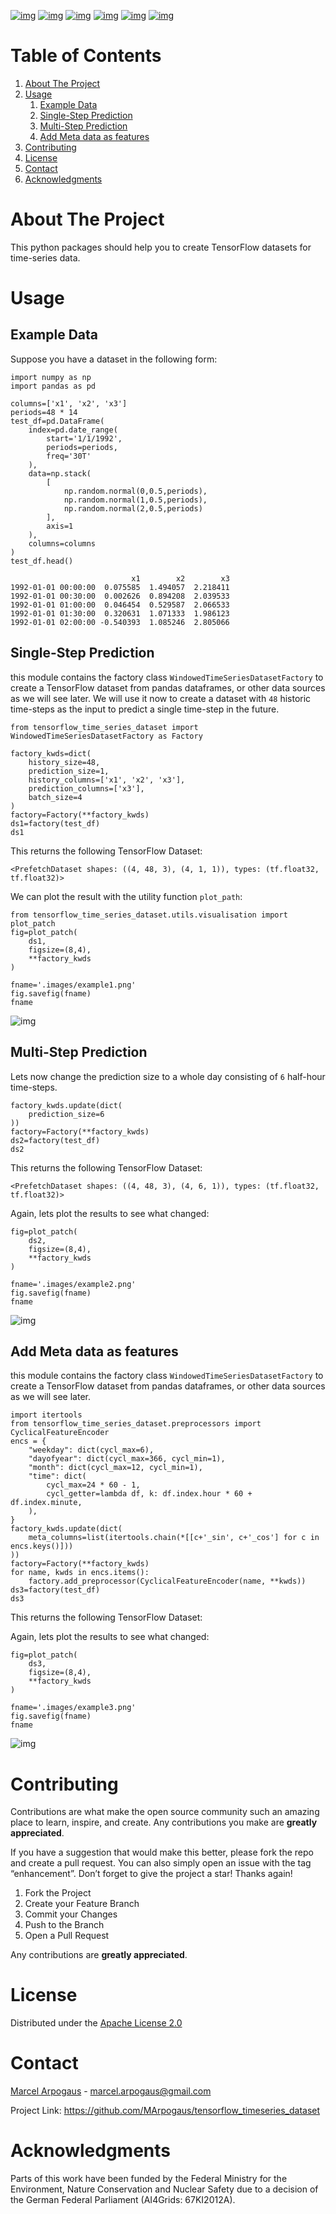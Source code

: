 [![img](https://img.shields.io/github/contributors/MArpogaus/tensorflow_timeseries_dataset.svg?style=flat-square)](https://github.com/MArpogaus/tensorflow_timeseries_dataset/graphs/contributors)
[![img](https://img.shields.io/github/forks/MArpogaus/tensorflow_timeseries_dataset.svg?style=flat-square)](https://github.com/MArpogaus/tensorflow_timeseries_dataset/network/members)
[![img](https://img.shields.io/github/stars/MArpogaus/tensorflow_timeseries_dataset.svg?style=flat-square)](https://github.com/MArpogaus/tensorflow_timeseries_dataset/stargazers)
[![img](https://img.shields.io/github/issues/MArpogaus/tensorflow_timeseries_dataset.svg?style=flat-square)](https://github.com/MArpogaus/tensorflow_timeseries_dataset/issues)
[![img](https://img.shields.io/github/license/MArpogaus/tensorflow_timeseries_dataset.svg?style=flat-square)](https://github.com/MArpogaus/tensorflow_timeseries_dataset/blob/master/LICENSE)
[![img](https://img.shields.io/badge/-LinkedIn-black.svg?style=flat-square&logo=linkedin&colorB=555)](https://linkedin.com/in/MArpogaus)


# Table of Contents

1.  [About The Project](#about-the-project)
2.  [Usage](#usage)
    1.  [Example Data](#org7c75667)
    2.  [Single-Step Prediction](#orgd939b15)
    3.  [Multi-Step Prediction](#org55070f1)
    4.  [Add Meta data as features](#org876f56c)
3.  [Contributing](#contributing)
4.  [License](#license)
5.  [Contact](#contact)
6.  [Acknowledgments](#acknowledgments)


<a id="about-the-project"></a>

# About The Project

This python packages should help you to create TensorFlow datasets for time-series data.


<a id="usage"></a>

# Usage


<a id="org7c75667"></a>

## Example Data

Suppose you have a dataset in the following form:

    import numpy as np
    import pandas as pd
    
    columns=['x1', 'x2', 'x3']
    periods=48 * 14
    test_df=pd.DataFrame(
        index=pd.date_range(
            start='1/1/1992',
            periods=periods,
            freq='30T'
        ),
        data=np.stack(
            [
                np.random.normal(0,0.5,periods),
                np.random.normal(1,0.5,periods),
                np.random.normal(2,0.5,periods)
            ],
            axis=1
        ),
        columns=columns
    )
    test_df.head()

                               x1        x2        x3
    1992-01-01 00:00:00  0.075585  1.494057  2.218411
    1992-01-01 00:30:00  0.002626  0.894208  2.039533
    1992-01-01 01:00:00  0.046454  0.529587  2.066533
    1992-01-01 01:30:00  0.320631  1.071333  1.986123
    1992-01-01 02:00:00 -0.540393  1.085246  2.805066


<a id="orgd939b15"></a>

## Single-Step Prediction

this module contains the factory class `WindowedTimeSeriesDatasetFactory` to create a TensorFlow dataset from pandas dataframes, or other data sources as we will see later.
We will use it now to create a dataset with `48` historic time-steps as the input to predict a single time-step in the future.

    from tensorflow_time_series_dataset import WindowedTimeSeriesDatasetFactory as Factory
    
    factory_kwds=dict(
        history_size=48,
        prediction_size=1,
        history_columns=['x1', 'x2', 'x3'],
        prediction_columns=['x3'],
        batch_size=4
    )
    factory=Factory(**factory_kwds)
    ds1=factory(test_df)
    ds1

This returns the following TensorFlow Dataset:

    <PrefetchDataset shapes: ((4, 48, 3), (4, 1, 1)), types: (tf.float32, tf.float32)>

We can plot the result with the utility function `plot_path`:

    from tensorflow_time_series_dataset.utils.visualisation import plot_patch
    fig=plot_patch(
        ds1,
        figsize=(8,4),
        **factory_kwds
    )
    
    fname='.images/example1.png'
    fig.savefig(fname)
    fname

![img](.images/example1.png)


<a id="org55070f1"></a>

## Multi-Step Prediction

Lets now change the prediction size to a whole day consisting of `6` half-hour time-steps.

    factory_kwds.update(dict(
        prediction_size=6
    ))
    factory=Factory(**factory_kwds)
    ds2=factory(test_df)
    ds2

This returns the following TensorFlow Dataset:

    <PrefetchDataset shapes: ((4, 48, 3), (4, 6, 1)), types: (tf.float32, tf.float32)>

Again, lets plot the results to see what changed:

    fig=plot_patch(
        ds2,
        figsize=(8,4),
        **factory_kwds
    )
    
    fname='.images/example2.png'
    fig.savefig(fname)
    fname

![img](.images/example2.png)


<a id="org876f56c"></a>

## Add Meta data as features

this module contains the factory class `WindowedTimeSeriesDatasetFactory` to create a TensorFlow dataset from pandas dataframes, or other data sources as we will see later.

    import itertools
    from tensorflow_time_series_dataset.preprocessors import CyclicalFeatureEncoder
    encs = {
        "weekday": dict(cycl_max=6),
        "dayofyear": dict(cycl_max=366, cycl_min=1),
        "month": dict(cycl_max=12, cycl_min=1),
        "time": dict(
            cycl_max=24 * 60 - 1,
            cycl_getter=lambda df, k: df.index.hour * 60 + df.index.minute,
        ),
    }
    factory_kwds.update(dict(
        meta_columns=list(itertools.chain(*[[c+'_sin', c+'_cos'] for c in encs.keys()]))
    ))
    factory=Factory(**factory_kwds)
    for name, kwds in encs.items():
        factory.add_preprocessor(CyclicalFeatureEncoder(name, **kwds))
    ds3=factory(test_df)
    ds3

This returns the following TensorFlow Dataset:

Again, lets plot the results to see what changed:

    fig=plot_patch(
        ds3,
        figsize=(8,4),
        **factory_kwds
    )
    
    fname='.images/example3.png'
    fig.savefig(fname)
    fname

![img](.images/example3.png)


<a id="contributing"></a>

# Contributing

Contributions are what make the open source community such an amazing
place to learn, inspire, and create. Any contributions you make are
**greatly appreciated**.

If you have a suggestion that would make this better, please fork the
repo and create a pull request. You can also simply open an issue with
the tag &ldquo;enhancement&rdquo;. Don&rsquo;t forget to give the project a star! Thanks
again!

1.  Fork the Project
2.  Create your Feature Branch
3.  Commit your Changes
4.  Push to the Branch
5.  Open a Pull Request

Any contributions are **greatly appreciated**.


<a id="license"></a>

# License

Distributed under the [Apache License 2.0](LICENSE)


<a id="contact"></a>

# Contact

[Marcel Arpogaus](https://github.com/marpogaus) - [marcel.arpogaus@gmail.com](mailto:marcel.arpogaus@gmail.com)

Project Link:
<https://github.com/MArpogaus/tensorflow_timeseries_dataset>


<a id="acknowledgments"></a>

# Acknowledgments

Parts of this work have been funded by the Federal Ministry for the Environment, Nature Conservation and Nuclear Safety due to a decision of the German Federal Parliament (AI4Grids: 67KI2012A).


